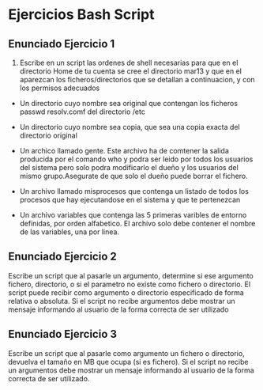 # Ejercicios Bash Script

## Enunciado Ejercicio 1

1. Escribe en un script las ordenes de shell necesarias para que en el
directorio Home de tu cuenta se cree el directorio mar13 y que en el aparezcan
los ficheros/directorios que se detallan a continuacion, y con los permisos
adecuados

* Un directorio cuyo nombre sea original que contengan los ficheros passwd
resolv.comf del directorio /etc

* Un directorio cuyo nombre sea copia, que sea una copia exacta del directorio
original

* Un archico llamado gente. Este archivo ha de comtener la salida producida por
el comando who y podra ser leido por todos los usuarios del sistema pero solo
podra modificarlo el dueño y los usuarios del mismo grupo.Asegurate de que
solo el dueño puede borrar el fichero.

* Un archivo llamado misprocesos que contenga un listado de todos los procesos
que hay ejecutandose en el sistema y que te pertenezcan

* Un archivo variables que contenga las 5 primeras varibles de entorno
definidas, por orden alfabetico. El archivo solo debe contener el nombre de 
las variables, una por linea.

## Enunciado Ejercicio 2

Escribe un script que al pasarle un argumento, determine si ese argumento
fichero, directorio, o si el parametro no existe como fichero o directorio.
El script puede recibir como argumento o directorio especificado de forma
relativa o absoluta. Si el script no recibe argumentos debe mostrar un
mensaje informando al usuario de la forma correcta de ser utilizado


## Enunciado Ejercicio 3

Escribe un script que al pasarle como argumento un fichero o directorio,
devuelva el tamaño en MB que ocupa (si es fichero). Si el script no recibe
un argumentos debe mostrar un mensaje informando al usuario de la forma
correcta de ser utilizado.
